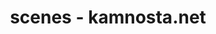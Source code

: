 ---
layout: home
title: scenes - kamnosta.net
permalink: /scenes/
target_collections:
  - scenes
---